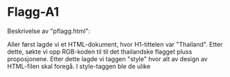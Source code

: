 # Flagg-A1

Beskrivelse av "pflagg.html":

Aller først lagde vi et HTML-dokument, hvor H1-tittelen var "Thailand". Etter dette, søkte vi opp RGB-koden til til det thailandske flagget pluss proposjonene. Etter dette lagde vi taggen "style" hvor alt av design av HTML-filen skal foregå. I style-taggen ble de ulike 

